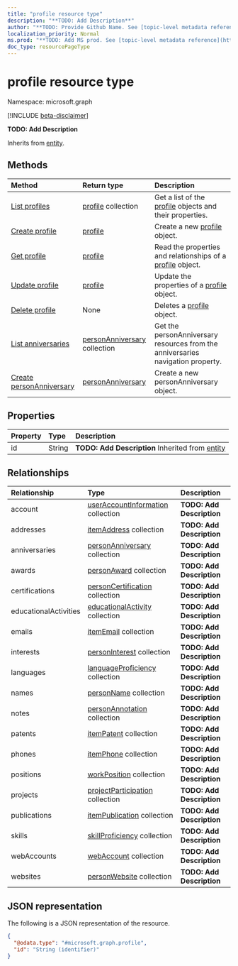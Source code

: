 ```yaml
---
title: "profile resource type"
description: "**TODO: Add Description**"
author: "**TODO: Provide Github Name. See [topic-level metadata reference](https://msgo.azurewebsites.net/add/document/guidelines/metadata.html#topic-level-metadata)**"
localization_priority: Normal
ms.prod: "**TODO: Add MS prod. See [topic-level metadata reference](https://msgo.azurewebsites.net/add/document/guidelines/metadata.html#topic-level-metadata)**"
doc_type: resourcePageType
---
```


# profile resource type

Namespace: microsoft.graph

[!INCLUDE [beta-disclaimer](../../includes/beta-disclaimer.md)]

**TODO: Add Description**


Inherits from [entity](../resources/entity.md).

## Methods
|Method|Return type|Description|
|:---|:---|:---|
|[List profiles](../api/profile-list.md)|[profile](../resources/profile.md) collection|Get a list of the [profile](../resources/profile.md) objects and their properties.|
|[Create profile](../api/profile-create.md)|[profile](../resources/profile.md)|Create a new [profile](../resources/profile.md) object.|
|[Get profile](../api/profile-get.md)|[profile](../resources/profile.md)|Read the properties and relationships of a [profile](../resources/profile.md) object.|
|[Update profile](../api/profile-update.md)|[profile](../resources/profile.md)|Update the properties of a [profile](../resources/profile.md) object.|
|[Delete profile](../api/profile-delete.md)|None|Deletes a [profile](../resources/profile.md) object.|
|[List anniversaries](../api/profile-list-anniversaries.md)|[personAnniversary](../resources/personanniversary.md) collection|Get the personAnniversary resources from the anniversaries navigation property.|
|[Create personAnniversary](../api/profile-post-anniversaries.md)|[personAnniversary](../resources/personanniversary.md)|Create a new personAnniversary object.|

## Properties
|Property|Type|Description|
|:---|:---|:---|
|id|String|**TODO: Add Description** Inherited from [entity](../resources/entity.md)|

## Relationships
|Relationship|Type|Description|
|:---|:---|:---|
|account|[userAccountInformation](../resources/useraccountinformation.md) collection|**TODO: Add Description**|
|addresses|[itemAddress](../resources/itemaddress.md) collection|**TODO: Add Description**|
|anniversaries|[personAnniversary](../resources/personanniversary.md) collection|**TODO: Add Description**|
|awards|[personAward](../resources/personaward.md) collection|**TODO: Add Description**|
|certifications|[personCertification](../resources/personcertification.md) collection|**TODO: Add Description**|
|educationalActivities|[educationalActivity](../resources/educationalactivity.md) collection|**TODO: Add Description**|
|emails|[itemEmail](../resources/itememail.md) collection|**TODO: Add Description**|
|interests|[personInterest](../resources/personinterest.md) collection|**TODO: Add Description**|
|languages|[languageProficiency](../resources/languageproficiency.md) collection|**TODO: Add Description**|
|names|[personName](../resources/personname.md) collection|**TODO: Add Description**|
|notes|[personAnnotation](../resources/personannotation.md) collection|**TODO: Add Description**|
|patents|[itemPatent](../resources/itempatent.md) collection|**TODO: Add Description**|
|phones|[itemPhone](../resources/itemphone.md) collection|**TODO: Add Description**|
|positions|[workPosition](../resources/workposition.md) collection|**TODO: Add Description**|
|projects|[projectParticipation](../resources/projectparticipation.md) collection|**TODO: Add Description**|
|publications|[itemPublication](../resources/itempublication.md) collection|**TODO: Add Description**|
|skills|[skillProficiency](../resources/skillproficiency.md) collection|**TODO: Add Description**|
|webAccounts|[webAccount](../resources/webaccount.md) collection|**TODO: Add Description**|
|websites|[personWebsite](../resources/personwebsite.md) collection|**TODO: Add Description**|

## JSON representation
The following is a JSON representation of the resource.
<!-- {
  "blockType": "resource",
  "keyProperty": "id",
  "@odata.type": "microsoft.graph.profile",
  "baseType": "microsoft.graph.entity",
  "openType": false
}
-->
``` json
{
  "@odata.type": "#microsoft.graph.profile",
  "id": "String (identifier)"
}
```

